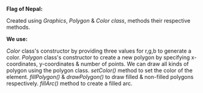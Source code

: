**Flag of Nepal:**

Created using _Graphics_, _Polygon_ & _Color class_, methods their respective methods.

**We use:**

 _Color_ class's constructor by providing three values for r,g,b to generate a color. _Polygon_ class's constructor to create a new polygon by specifying x-coordinates, y-coordinates & number of points. We can draw all kinds of polygon using the polygon class. _setColor()_ method to set the color of the element. _fillPolygon()_ & _drawPolygon()_ to draw filled & non-filled polygons respectively. _fillArc()_ method to create a filled arc.